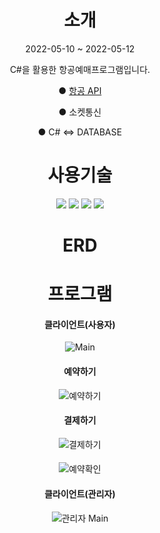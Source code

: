 <div align="center">

# 소개
2022-05-10 ~ 2022-05-12 

C#을 활용한 항공예매프로그램입니다.
  
● [항공 API](https://www.data.go.kr/data/15000126/openapi.do)
  
● 소켓통신 
  
● C# <=> DATABASE 
  
# 사용기술
<img src="https://img.shields.io/badge/C Sharp-239120?style=for-the-badge&logo=C Sharp%2B%2B&logoColor=white">
<img src="https://img.shields.io/badge/mssql-CC2927?style=for-the-badge&logo=Microsoft SQL Server&logoColor=white"> 
<img src="https://img.shields.io/badge/.net-512BD4?style=for-the-badge&logo=.net&logoColor=white"> 
<img src="https://img.shields.io/badge/Visual Studio-5C2D91?style=for-the-badge&logo=Visual Studio&logoColor=white"> 

# ERD

# 프로그램

#### 클라이언트(사용자)
![Main](https://user-images.githubusercontent.com/106054507/183290648-7a145831-da29-4e13-a811-dd6a86c3eba9.PNG)
#### 예약하기
![예약하기](https://user-images.githubusercontent.com/106054507/183290690-96681495-60a7-4b34-b11e-9708b0b9d52b.PNG)
#### 결제하기
![결제하기](https://user-images.githubusercontent.com/106054507/183290702-ef7a1483-9c10-47f1-818a-199e1221bed6.PNG)
#### 
![예약확인](https://user-images.githubusercontent.com/106054507/183290712-a398a4f6-9b4e-477c-bfec-8fb6ee2ce7a6.PNG)

#### 클라이언트(관리자)
![관리자 Main](https://user-images.githubusercontent.com/106054507/183290715-c8c40f99-2685-4f47-aacd-14e01fb47d75.PNG)


</div>
